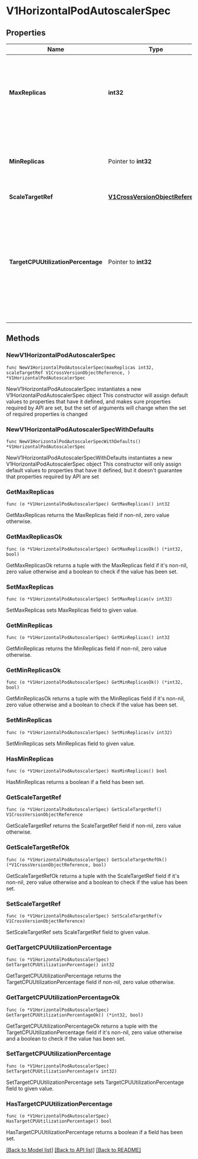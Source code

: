 # V1HorizontalPodAutoscalerSpec

## Properties

Name | Type | Description | Notes
------------ | ------------- | ------------- | -------------
**MaxReplicas** | **int32** | upper limit for the number of pods that can be set by the autoscaler; cannot be smaller than MinReplicas. | 
**MinReplicas** | Pointer to **int32** | lower limit for the number of pods that can be set by the autoscaler, default 1. | [optional] 
**ScaleTargetRef** | [**V1CrossVersionObjectReference**](V1CrossVersionObjectReference.md) |  | 
**TargetCPUUtilizationPercentage** | Pointer to **int32** | target average CPU utilization (represented as a percentage of requested CPU) over all the pods; if not specified the default autoscaling policy will be used. | [optional] 

## Methods

### NewV1HorizontalPodAutoscalerSpec

`func NewV1HorizontalPodAutoscalerSpec(maxReplicas int32, scaleTargetRef V1CrossVersionObjectReference, ) *V1HorizontalPodAutoscalerSpec`

NewV1HorizontalPodAutoscalerSpec instantiates a new V1HorizontalPodAutoscalerSpec object
This constructor will assign default values to properties that have it defined,
and makes sure properties required by API are set, but the set of arguments
will change when the set of required properties is changed

### NewV1HorizontalPodAutoscalerSpecWithDefaults

`func NewV1HorizontalPodAutoscalerSpecWithDefaults() *V1HorizontalPodAutoscalerSpec`

NewV1HorizontalPodAutoscalerSpecWithDefaults instantiates a new V1HorizontalPodAutoscalerSpec object
This constructor will only assign default values to properties that have it defined,
but it doesn't guarantee that properties required by API are set

### GetMaxReplicas

`func (o *V1HorizontalPodAutoscalerSpec) GetMaxReplicas() int32`

GetMaxReplicas returns the MaxReplicas field if non-nil, zero value otherwise.

### GetMaxReplicasOk

`func (o *V1HorizontalPodAutoscalerSpec) GetMaxReplicasOk() (*int32, bool)`

GetMaxReplicasOk returns a tuple with the MaxReplicas field if it's non-nil, zero value otherwise
and a boolean to check if the value has been set.

### SetMaxReplicas

`func (o *V1HorizontalPodAutoscalerSpec) SetMaxReplicas(v int32)`

SetMaxReplicas sets MaxReplicas field to given value.


### GetMinReplicas

`func (o *V1HorizontalPodAutoscalerSpec) GetMinReplicas() int32`

GetMinReplicas returns the MinReplicas field if non-nil, zero value otherwise.

### GetMinReplicasOk

`func (o *V1HorizontalPodAutoscalerSpec) GetMinReplicasOk() (*int32, bool)`

GetMinReplicasOk returns a tuple with the MinReplicas field if it's non-nil, zero value otherwise
and a boolean to check if the value has been set.

### SetMinReplicas

`func (o *V1HorizontalPodAutoscalerSpec) SetMinReplicas(v int32)`

SetMinReplicas sets MinReplicas field to given value.

### HasMinReplicas

`func (o *V1HorizontalPodAutoscalerSpec) HasMinReplicas() bool`

HasMinReplicas returns a boolean if a field has been set.

### GetScaleTargetRef

`func (o *V1HorizontalPodAutoscalerSpec) GetScaleTargetRef() V1CrossVersionObjectReference`

GetScaleTargetRef returns the ScaleTargetRef field if non-nil, zero value otherwise.

### GetScaleTargetRefOk

`func (o *V1HorizontalPodAutoscalerSpec) GetScaleTargetRefOk() (*V1CrossVersionObjectReference, bool)`

GetScaleTargetRefOk returns a tuple with the ScaleTargetRef field if it's non-nil, zero value otherwise
and a boolean to check if the value has been set.

### SetScaleTargetRef

`func (o *V1HorizontalPodAutoscalerSpec) SetScaleTargetRef(v V1CrossVersionObjectReference)`

SetScaleTargetRef sets ScaleTargetRef field to given value.


### GetTargetCPUUtilizationPercentage

`func (o *V1HorizontalPodAutoscalerSpec) GetTargetCPUUtilizationPercentage() int32`

GetTargetCPUUtilizationPercentage returns the TargetCPUUtilizationPercentage field if non-nil, zero value otherwise.

### GetTargetCPUUtilizationPercentageOk

`func (o *V1HorizontalPodAutoscalerSpec) GetTargetCPUUtilizationPercentageOk() (*int32, bool)`

GetTargetCPUUtilizationPercentageOk returns a tuple with the TargetCPUUtilizationPercentage field if it's non-nil, zero value otherwise
and a boolean to check if the value has been set.

### SetTargetCPUUtilizationPercentage

`func (o *V1HorizontalPodAutoscalerSpec) SetTargetCPUUtilizationPercentage(v int32)`

SetTargetCPUUtilizationPercentage sets TargetCPUUtilizationPercentage field to given value.

### HasTargetCPUUtilizationPercentage

`func (o *V1HorizontalPodAutoscalerSpec) HasTargetCPUUtilizationPercentage() bool`

HasTargetCPUUtilizationPercentage returns a boolean if a field has been set.


[[Back to Model list]](../README.md#documentation-for-models) [[Back to API list]](../README.md#documentation-for-api-endpoints) [[Back to README]](../README.md)



